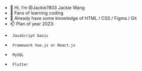 - 👋 Hi, I’m @Jackie7803 Jackie Wang
- 👀 Fans of learning coding
- 🌱 Already have some knowledge of HTML / CSS / Figma / Git
- 📫 Plan of year 2023:
-      JavaScript basic
-      Framework Vue.js or React.js
-      MySQL
-      Flutter


<!---
Jackie7803/Jackie7803 is a ✨ special ✨ repository because its `README.md` (this file) appears on your GitHub profile.
You can click the Preview link to take a look at your changes.
--->
